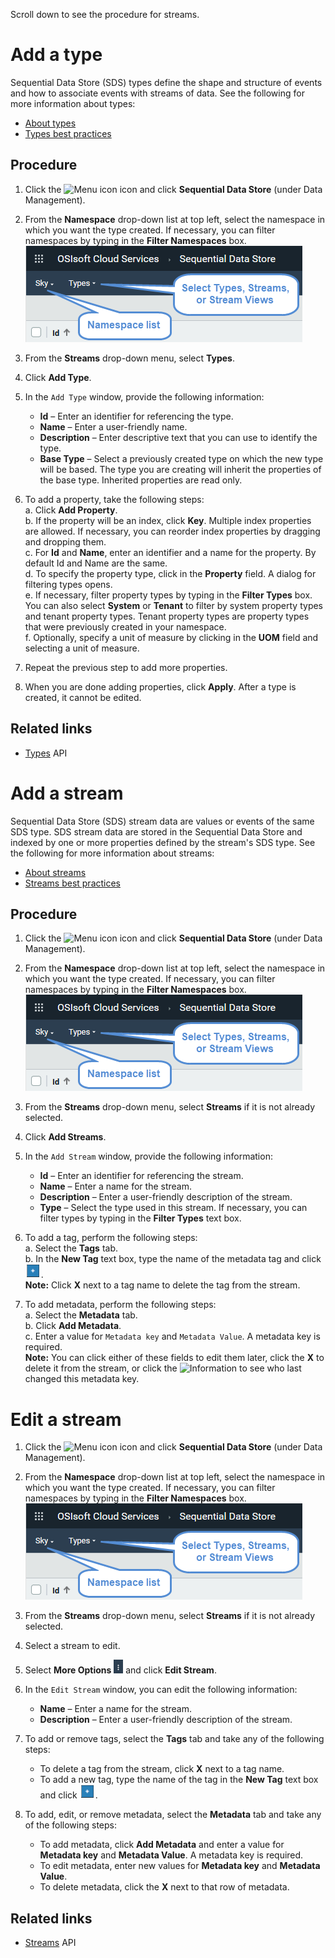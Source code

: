 Scroll down to see the procedure for streams.

# Add a type

Sequential Data Store (SDS) types define the shape and structure of events and how to associate events with streams of data. See the following for more information about types:

- [About types](xref:ccTypes)
- [Types best practices](xref:bpTypes)

## Procedure

1. Click the ![Menu icon](../images/menu-icon.png) icon and click **Sequential Data Store** (under Data Management).

2. From the **Namespace** drop-down list at top left, select the namespace in which you want the type created. If necessary, you can filter namespaces by typing in the **Filter Namespaces** box.
![Select namepace and types or stream](../images/callouts-for-types-streams.png)

3. From the **Streams** drop-down menu, select **Types**.  

4. Click **Add Type**.

5. In the `Add Type` window, provide the following information:

   - **Id** &ndash; Enter an identifier for referencing the type.
   - **Name** &ndash; Enter a user-friendly name.
   - **Description** &ndash; Enter descriptive text that you can use to identify the type.
   - **Base Type** &ndash; Select a previously created type on which the new type will be based. The type you are creating will inherit the properties of the base type. Inherited properties are read only.

6. To add a property, take the following steps:   
   a. Click **Add Property**.   
   b. If the property will be an index, click **Key**. Multiple index properties are allowed. If necessary, you can reorder index properties by dragging and dropping them.   
   c. For **Id** and **Name**, enter an identifier and a name for the property. By default Id and Name are the same.   
   d. To specify the property type, click in the **Property** field. A dialog for filtering types opens.   
   e. If necessary, filter property types by typing in the **Filter Types** box. You can also select **System** or **Tenant** to filter by system property types and tenant property types. Tenant property types are property types that were previously created in your namespace.   
   f. Optionally, specify a unit of measure by clicking in the **UOM** field and selecting a unit of measure.

7. Repeat the previous step to add more properties.

8. When you are done adding properties, click **Apply**. After a type is created, it cannot be edited.

## Related links

- [Types](xref:sdsTypes) API


# Add a stream

Sequential Data Store (SDS) stream data are values or events of the same SDS type. SDS stream data are stored in the Sequential Data Store and indexed by one or more properties defined by the stream's SDS type. See the following for more information about streams:

- [About streams](xref:ccStreams)
- [Streams best practices](xref:bpStreams)

## Procedure

1. Click the ![Menu icon](../images/menu-icon.png) icon and click **Sequential Data Store** (under Data Management).

2. From the **Namespace** drop-down list at top left, select the namespace in which you want the type created. If necessary, you can filter namespaces by typing in the **Filter Namespaces** box.
![Select namepace and types or stream](../images/callouts-for-types-streams.png)

3. From the **Streams** drop-down menu, select **Streams** if it is not already selected.  

4. Click **Add Streams**.

5. In the `Add Stream` window, provide the following information:

   - **Id** &ndash; Enter an identifier for referencing the stream.
   - **Name** &ndash; Enter a name for the stream.
   - **Description** &ndash; Enter a user-friendly description of the stream.
   - **Type** &ndash; Select the type used in this stream. If necessary, you can filter types by typing in the **Filter Types** text box.

6. To add a tag, perform the following steps:   
   a. Select the **Tags** tab.   
   b. In the **New Tag** text box, type the name of the metadata tag and click ![Add](../images/add-button.png).<br>**Note:** Click **X** next to a tag name to delete the tag from the stream.

7. To add metadata, perform the following steps:   
   a. Select the **Metadata** tab.   
   b. Click **Add Metadata**.   
   c. Enter a value for `Metadata key` and `Metadata Value`. A metadata key is required.<br>**Note:** You can click either of these fields to edit them later, click the **X** to delete it from the stream, or click the ![Information](../images/info.png) to see who last changed this metadata key.

# Edit a stream

1. Click the ![Menu icon](../images/menu-icon.png) icon and click **Sequential Data Store** (under Data Management).

2. From the **Namespace** drop-down list at top left, select the namespace in which you want the type created. If necessary, you can filter namespaces by typing in the **Filter Namespaces** box.
![Select namepace and types or stream](../images/callouts-for-types-streams.png)

3. From the **Streams** drop-down menu, select **Streams** if it is not already selected.  

4. Select a stream to edit.

5. Select **More Options** ![More Options](..\images\MoreOptions.png "More Options") and click **Edit Stream**.

5. In the `Edit Stream` window, you can edit the following information:   
   - **Name** &ndash; Enter a name for the stream.
   - **Description** &ndash; Enter a user-friendly description of the stream.
 
6. To add or remove tags, select the **Tags** tab and take any of the following steps:
   - To delete a tag from the stream, click **X** next to a tag name.   
   - To add a new tag, type the name of the tag in the **New Tag** text box and click ![Add](../images/add-button.png).

7. To add, edit, or remove metadata, select the **Metadata** tab and take any of the following steps:   
   - To add metadata, click **Add Metadata** and enter a value for **Metadata key** and **Metadata Value**. A metadata key is required.
   - To edit metadata, enter new values for **Metadata key** and **Metadata Value**.
   - To delete metadata, click the **X** next to that row of metadata.

## Related links

- [Streams](xref:sdsStreams) API